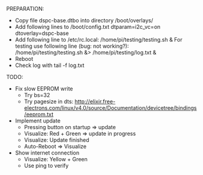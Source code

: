 
PREPARATION:

- Copy file dspc-base.dtbo into directory /boot/overlays/
- Add following lines to /boot/config.txt
  dtparam=i2c_vc=on
  dtoverlay=dspc-base
- Add following line to /etc/rc.local:
  /home/pi/testing/testing.sh &
  For testing use following line (bug: not working?):
  /home/pi/testing/testing.sh &> /home/pi/testing/log.txt &
- Reboot
- Check log with tail -f log.txt

TODO:
- Fix slow EEPROM write
  - Try bs=32
  - Try pagesize in dts: http://elixir.free-electrons.com/linux/v4.0/source/Documentation/devicetree/bindings/eeprom.txt
- Implement update
  - Pressing button on startup => update
  - Visualize: Red + Green => update in progress
  - Visualize: Update finished
  - Auto-Reboot => Visualize
- Show internet connection
  - Visualize: Yellow + Green
  - Use ping to verify
